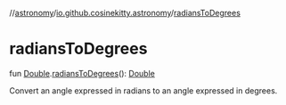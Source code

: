//[astronomy](../../index.md)/[io.github.cosinekitty.astronomy](index.md)/[radiansToDegrees](radians-to-degrees.md)

# radiansToDegrees

fun [Double](https://kotlinlang.org/api/latest/jvm/stdlib/kotlin/-double/index.html).[radiansToDegrees](radians-to-degrees.md)(): [Double](https://kotlinlang.org/api/latest/jvm/stdlib/kotlin/-double/index.html)

Convert an angle expressed in radians to an angle expressed in degrees.
